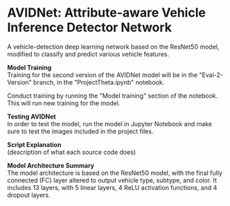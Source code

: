# AVIDNet: Attribute-aware Vehicle Inference Detector Network
A vehicle-detection deep learning network based on the ResNet50 model, modified to classify and predict various vehicle features.

**Model Training**<br/>
Training for the second version of the AVIDNet model will be in the "Eval-2-Version" branch, in the "ProjectTheta.ipynb" notebook.

Conduct training by running the "Model training" section of the notebook. This will run new training for the model.

**Testing AVIDNet**<br/>
In order to test the model, run the model in Jupyter Notebook and make sure to test the images included in the project files. 

**Script Explanation**<br/>
(description of what each source code does)

**Model Architecture Summary**<br/>
The model architecture is based on the ResNet50 model, with the final fully connected (FC) layer altered to output vehicle type, subtype, and color.
It includes 13 layers, with 5 linear layers, 4 ReLU activation functions, and 4 dropout layers.

